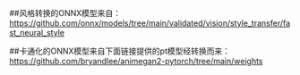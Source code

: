 ##风格转换的ONNX模型来自：
https://github.com/onnx/models/tree/main/validated/vision/style_transfer/fast_neural_style


##卡通化的ONNX模型来自下面链接提供的pt模型经转换而来：
https://github.com/bryandlee/animegan2-pytorch/tree/main/weights

